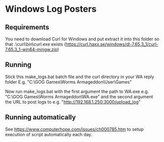 # Windows Log Posters 

## Requirements 
You need to download Curl for Windows and put extract it into this folder so that .\curl\bin\curl.exe exists
(https://curl.haxx.se/windows/dl-7.65.3_1/curl-7.65.3_1-win64-mingw.zip)

## Running
Stick this make_logs.bat batch file and the curl directory in your WA reply folder E.g. "C:\GOG Games\Worms Armageddon\User\Games"

Now run make_logs.bat with the first argument the path to WA.exe e.g. "C:\GOG Games\Worms Armageddon\WA.exe"
and the second argument the URL to post logs to e.g. "http://192.168.1.250:3000/upload_log"

## Running automatically
See https://www.computerhope.com/issues/ch000785.htm to setup execution of script automatically each day.